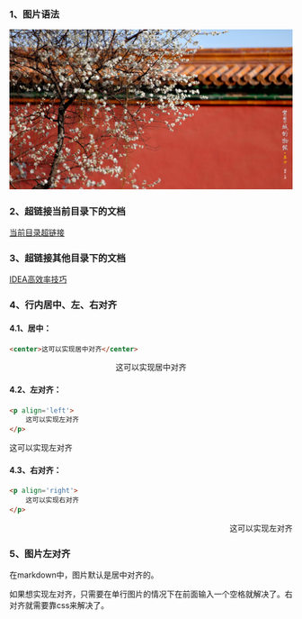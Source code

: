 ### 1、图片语法

![This is a picture](images/picture.jpg)

### 2、超链接当前目录下的文档

[当前目录超链接](InnerHyperLink.md)

### 3、超链接其他目录下的文档

[IDEA高效率技巧](../IDEA/高效率技巧.md)

### 4、行内居中、左、右对齐

#### 4.1、居中：

```html
<center>这可以实现居中对齐</center>
```

<center>这可以实现居中对齐</center>

#### 4.2、左对齐：

```html
<p align='left'>
    这可以实现左对齐
</p>
```

<p align='left'>
    这可以实现左对齐
</p>

#### 4.3、右对齐：

```html
<p align='right'>
    这可以实现右对齐
</p>
```



<p align='right'>
    这可以实现左对齐
</p>

### 5、图片左对齐

在markdown中，图片默认是居中对齐的。

如果想实现左对齐，只需要在单行图片的情况下在前面输入一个空格就解决了。右对齐就需要靠css来解决了。

